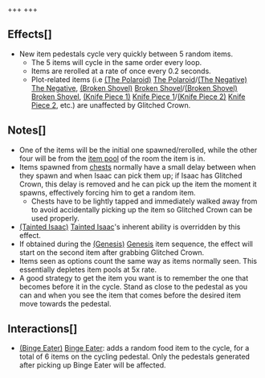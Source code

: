 +++
+++

Effects[]
---------


* New item pedestals cycle very quickly between 5 random items.
	+ The 5 items will cycle in the same order every loop.
	+ Items are rerolled at a rate of once every 0.2 seconds.
	+ Plot-related items (i.e [(The Polaroid)](/wiki/The_Polaroid "The Polaroid") [The Polaroid](/wiki/The_Polaroid "The Polaroid")/[(The Negative)](/wiki/The_Negative "The Negative") [The Negative](/wiki/The_Negative "The Negative"), [(Broken Shovel)](/wiki/Broken_Shovel "Broken Shovel") [Broken Shovel](/wiki/Broken_Shovel "Broken Shovel")/[(Broken Shovel)](/wiki/Broken_Shovel "Broken Shovel") [Broken Shovel](/wiki/Broken_Shovel "Broken Shovel"), [(Knife Piece 1)](/wiki/Knife_Piece_1 "Knife Piece 1") [Knife Piece 1](/wiki/Knife_Piece_1 "Knife Piece 1")/[(Knife Piece 2)](/wiki/Knife_Piece_2 "Knife Piece 2") [Knife Piece 2](/wiki/Knife_Piece_2 "Knife Piece 2"), etc.) are unaffected by Glitched Crown.


Notes[]
-------


* One of the items will be the initial one spawned/rerolled, while the other four will be from the [item pool](/wiki/Item_pool "Item pool") of the room the item is in.
* Items spawned from [chests](/wiki/Chests "Chests") normally have a small delay between when they spawn and when Isaac can pick them up; if Isaac has Glitched Crown, this delay is removed and he can pick up the item the moment it spawns, effectively forcing him to get a random item.
	+ Chests have to be lightly tapped and immediately walked away from to avoid accidentally picking up the item so Glitched Crown can be used properly.
* [(Tainted Isaac)](/wiki/Tainted_Isaac "Tainted Isaac") [Tainted Isaac](/wiki/Tainted_Isaac "Tainted Isaac")'s inherent ability is overridden by this effect.
* If obtained during the [(Genesis)](/wiki/Genesis "Genesis") [Genesis](/wiki/Genesis "Genesis") item sequence, the effect will start on the second item after grabbing Glitched Crown.
* Items seen as options count the same way as items normally seen. This essentially depletes item pools at 5x rate.
* A good strategy to get the item you want is to remember the one that becomes before it in the cycle. Stand as close to the pedestal as you can and when you see the item that comes before the desired item move towards the pedestal.


Interactions[]
--------------


* [(Binge Eater)](/wiki/Binge_Eater "Binge Eater") [Binge Eater](/wiki/Binge_Eater "Binge Eater"): adds a random food item to the cycle, for a total of 6 items on the cycling pedestal. Only the pedestals generated after picking up Binge Eater will be affected.


